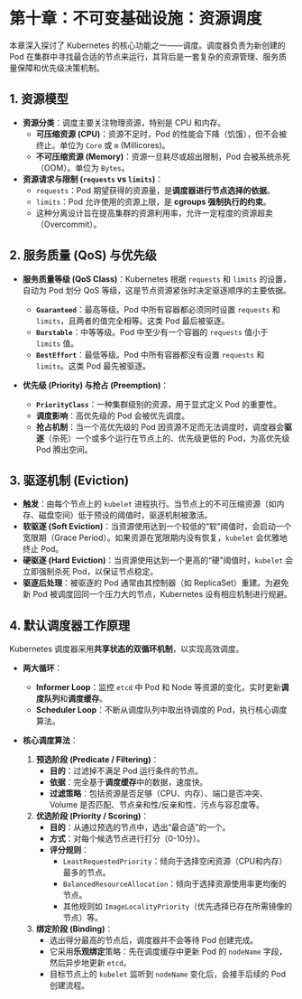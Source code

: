 # 第十章：不可变基础设施：资源调度

本章深入探讨了 Kubernetes 的核心功能之一——调度。调度器负责为新创建的 Pod 在集群中寻找最合适的节点来运行，其背后是一套复杂的资源管理、服务质量保障和优先级决策机制。

## 1. 资源模型

- **资源分类**：调度主要关注物理资源，特别是 CPU 和内存。
  - **可压缩资源 (CPU)**：资源不足时，Pod 的性能会下降（饥饿），但不会被终止。单位为 `Core` 或 `m` (Millicores)。
  - **不可压缩资源 (Memory)**：资源一旦耗尽或超出限制，Pod 会被系统杀死（OOM）。单位为 `Bytes`。
- **资源请求与限制 (`requests` vs `limits`)**：
  - `requests`：Pod 期望获得的资源量，是**调度器进行节点选择的依据**。
  - `limits`：Pod 允许使用的资源上限，是 **cgroups 强制执行的约束**。
  - 这种分离设计旨在提高集群的资源利用率，允许一定程度的资源超卖（Overcommit）。

## 2. 服务质量 (QoS) 与优先级

- **服务质量等级 (QoS Class)**：Kubernetes 根据 `requests` 和 `limits` 的设置，自动为 Pod 划分 QoS 等级，这是节点资源紧张时决定驱逐顺序的主要依据。
  - **`Guaranteed`**：最高等级。Pod 中所有容器都必须同时设置 `requests` 和 `limits`，且两者的值完全相等。这类 Pod 最后被驱逐。
  - **`Burstable`**：中等等级。Pod 中至少有一个容器的 `requests` 值小于 `limits` 值。
  - **`BestEffort`**：最低等级。Pod 中所有容器都没有设置 `requests` 和 `limits`。这类 Pod 最先被驱逐。

- **优先级 (Priority) 与抢占 (Preemption)**：
  - **`PriorityClass`**：一种集群级别的资源，用于显式定义 Pod 的重要性。
  - **调度影响**：高优先级的 Pod 会被优先调度。
  - **抢占机制**：当一个高优先级的 Pod 因资源不足而无法调度时，调度器会**驱逐**（杀死）一个或多个运行在节点上的、优先级更低的 Pod，为高优先级 Pod 腾出空间。

## 3. 驱逐机制 (Eviction)

- **触发**：由每个节点上的 `kubelet` 进程执行。当节点上的不可压缩资源（如内存、磁盘空间）低于预设的阈值时，驱逐机制被激活。
- **软驱逐 (Soft Eviction)**：当资源使用达到一个较低的“软”阈值时，会启动一个宽限期（Grace Period）。如果资源在宽限期内没有恢复，`kubelet` 会优雅地终止 Pod。
- **硬驱逐 (Hard Eviction)**：当资源使用达到一个更高的“硬”阈值时，`kubelet` 会立即强制杀死 Pod，以保证节点稳定。
- **驱逐后处理**：被驱逐的 Pod 通常由其控制器（如 ReplicaSet）重建。为避免新 Pod 被调度回同一个压力大的节点，Kubernetes 设有相应机制进行规避。

## 4. 默认调度器工作原理

Kubernetes 调度器采用**共享状态的双循环机制**，以实现高效调度。

- **两大循环**：
  - **Informer Loop**：监控 `etcd` 中 Pod 和 Node 等资源的变化，实时更新**调度队列**和**调度缓存**。
  - **Scheduler Loop**：不断从调度队列中取出待调度的 Pod，执行核心调度算法。

- **核心调度算法**：
  1.  **预选阶段 (Predicate / Filtering)**：
      - **目的**：过滤掉不满足 Pod 运行条件的节点。
      - **依据**：完全基于**调度缓存**中的数据，速度快。
      - **过滤策略**：包括资源是否足够（CPU、内存）、端口是否冲突、Volume 是否匹配、节点亲和性/反亲和性、污点与容忍度等。
  2.  **优选阶段 (Priority / Scoring)**：
      - **目的**：从通过预选的节点中，选出“最合适”的一个。
      - **方式**：对每个候选节点进行打分（0-10分）。
      - **评分规则**：
          - `LeastRequestedPriority`：倾向于选择空闲资源（CPU和内存）最多的节点。
          - `BalancedResourceAllocation`：倾向于选择资源使用率更均衡的节点。
          - 其他规则如 `ImageLocalityPriority`（优先选择已存在所需镜像的节点）等。
  3.  **绑定阶段 (Binding)**：
      - 选出得分最高的节点后，调度器并不会等待 Pod 创建完成。
      - 它采用**乐观绑定**策略：先在调度缓存中更新 Pod 的 `nodeName` 字段，然后异步地更新 `etcd`。
      - 目标节点上的 `kubelet` 监听到 `nodeName` 变化后，会接手后续的 Pod 创建流程。
